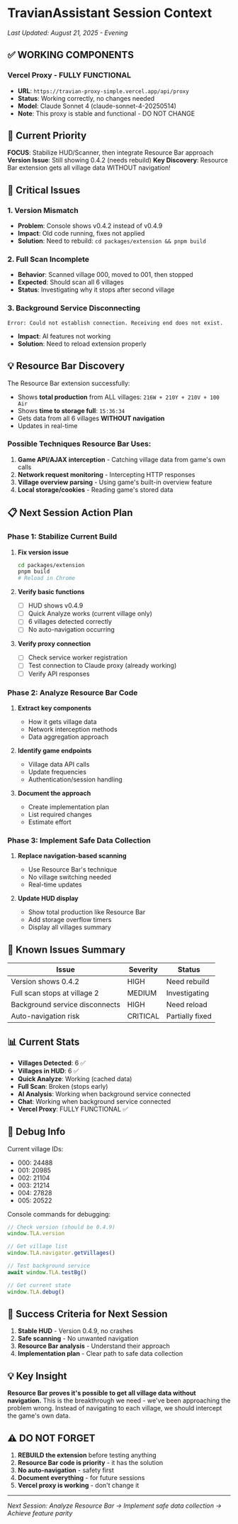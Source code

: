 # TravianAssistant Session Context
*Last Updated: August 21, 2025 - Evening*

## ✅ WORKING COMPONENTS

### Vercel Proxy - FULLY FUNCTIONAL
- **URL**: `https://travian-proxy-simple.vercel.app/api/proxy`
- **Status**: Working correctly, no changes needed
- **Model**: Claude Sonnet 4 (claude-sonnet-4-20250514)
- **Note**: This proxy is stable and functional - DO NOT CHANGE

## 🎯 Current Priority
**FOCUS**: Stabilize HUD/Scanner, then integrate Resource Bar approach
**Version Issue**: Still showing 0.4.2 (needs rebuild)
**Key Discovery**: Resource Bar extension gets all village data WITHOUT navigation!

## 🔴 Critical Issues

### 1. Version Mismatch
- **Problem**: Console shows v0.4.2 instead of v0.4.9
- **Impact**: Old code running, fixes not applied
- **Solution**: Need to rebuild: `cd packages/extension && pnpm build`

### 2. Full Scan Incomplete
- **Behavior**: Scanned village 000, moved to 001, then stopped
- **Expected**: Should scan all 6 villages
- **Status**: Investigating why it stops after second village

### 3. Background Service Disconnecting
```
Error: Could not establish connection. Receiving end does not exist.
```
- **Impact**: AI features not working
- **Solution**: Need to reload extension properly

## 💡 Resource Bar Discovery

The Resource Bar extension successfully:
- Shows **total production** from ALL villages: `216W + 210Y + 210V + 100 Air`
- Shows **time to storage full**: `15:36:34`
- Gets data from all 6 villages **WITHOUT navigation**
- Updates in real-time

### Possible Techniques Resource Bar Uses:
1. **Game API/AJAX interception** - Catching village data from game's own calls
2. **Network request monitoring** - Intercepting HTTP responses
3. **Village overview parsing** - Using game's built-in overview feature
4. **Local storage/cookies** - Reading game's stored data

## 📋 Next Session Action Plan

### Phase 1: Stabilize Current Build
1. **Fix version issue**
   ```bash
   cd packages/extension
   pnpm build
   # Reload in Chrome
   ```

2. **Verify basic functions**
   - [ ] HUD shows v0.4.9
   - [ ] Quick Analyze works (current village only)
   - [ ] 6 villages detected correctly
   - [ ] No auto-navigation occurring

3. **Verify proxy connection**
   - [ ] Check service worker registration
   - [ ] Test connection to Claude proxy (already working)
   - [ ] Verify API responses

### Phase 2: Analyze Resource Bar Code
1. **Extract key components**
   - How it gets village data
   - Network interception methods
   - Data aggregation approach

2. **Identify game endpoints**
   - Village data API calls
   - Update frequencies
   - Authentication/session handling

3. **Document the approach**
   - Create implementation plan
   - List required changes
   - Estimate effort

### Phase 3: Implement Safe Data Collection
1. **Replace navigation-based scanning**
   - Use Resource Bar's technique
   - No village switching needed
   - Real-time updates

2. **Update HUD display**
   - Show total production like Resource Bar
   - Add storage overflow timers
   - Display all villages summary

## 🐛 Known Issues Summary

| Issue | Severity | Status |
|-------|----------|--------|
| Version shows 0.4.2 | HIGH | Need rebuild |
| Full scan stops at village 2 | MEDIUM | Investigating |
| Background service disconnects | HIGH | Need reload |
| Auto-navigation risk | CRITICAL | Partially fixed |

## 📊 Current Stats
- **Villages Detected**: 6 ✅
- **Villages in HUD**: 6 ✅  
- **Quick Analyze**: Working (cached data)
- **Full Scan**: Broken (stops early)
- **AI Analysis**: Working when background service connected
- **Chat**: Working when background service connected
- **Vercel Proxy**: FULLY FUNCTIONAL ✅

## 🔧 Debug Info

Current village IDs:
- 000: 24488
- 001: 20985
- 002: 21104
- 003: 21214
- 004: 27828
- 005: 20522

Console commands for debugging:
```javascript
// Check version (should be 0.4.9)
window.TLA.version

// Get village list
window.TLA.navigator.getVillages()

// Test background service
await window.TLA.testBg()

// Get current state
window.TLA.debug()
```

## 🎯 Success Criteria for Next Session

1. **Stable HUD** - Version 0.4.9, no crashes
2. **Safe scanning** - No unwanted navigation
3. **Resource Bar analysis** - Understand their approach
4. **Implementation plan** - Clear path to safe data collection

## 💡 Key Insight

**Resource Bar proves it's possible to get all village data without navigation.**
This is the breakthrough we need - we've been approaching the problem wrong.
Instead of navigating to each village, we should intercept the game's own data.

## ⚠️ DO NOT FORGET

1. **REBUILD the extension** before testing anything
2. **Resource Bar code is priority** - it has the solution
3. **No auto-navigation** - safety first
4. **Document everything** - for future sessions
5. **Vercel proxy is working** - don't change it

---
*Next Session: Analyze Resource Bar → Implement safe data collection → Achieve feature parity*